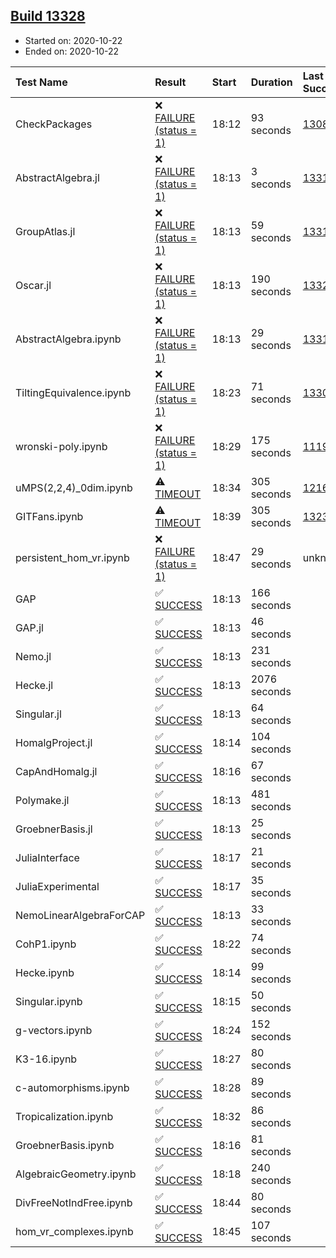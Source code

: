 ## [Build 13328](https://oscarci.mathematik.uni-kl.de/job/oscar/13328/)

* Started on: 2020-10-22
* Ended on: 2020-10-22

| Test Name    | Result | Start | Duration | Last Success | First Failure |
|:-------------|:-------|:------|:---------|:-------------|:--------------|
| CheckPackages | ❌ [FAILURE (status = 1)](https://oscarci.mathematik.uni-kl.de/job/oscar/13328/artifact/logs/build-13328/CheckPackages.log) | 18:12 | 93 seconds | [13085](https://oscarci.mathematik.uni-kl.de/job/oscar/13085/) | [13086](https://oscarci.mathematik.uni-kl.de/job/oscar/13086/) |
| AbstractAlgebra.jl | ❌ [FAILURE (status = 1)](https://oscarci.mathematik.uni-kl.de/job/oscar/13328/artifact/logs/build-13328/AbstractAlgebra.jl.log) | 18:13 | 3 seconds | [13315](https://oscarci.mathematik.uni-kl.de/job/oscar/13315/) | [13316](https://oscarci.mathematik.uni-kl.de/job/oscar/13316/) |
| GroupAtlas.jl | ❌ [FAILURE (status = 1)](https://oscarci.mathematik.uni-kl.de/job/oscar/13328/artifact/logs/build-13328/GroupAtlas.jl.log) | 18:13 | 59 seconds | [13311](https://oscarci.mathematik.uni-kl.de/job/oscar/13311/) | [13312](https://oscarci.mathematik.uni-kl.de/job/oscar/13312/) |
| Oscar.jl | ❌ [FAILURE (status = 1)](https://oscarci.mathematik.uni-kl.de/job/oscar/13328/artifact/logs/build-13328/Oscar.jl.log) | 18:13 | 190 seconds | [13327](https://oscarci.mathematik.uni-kl.de/job/oscar/13327/) | [13328](https://oscarci.mathematik.uni-kl.de/job/oscar/13328/) |
| AbstractAlgebra.ipynb | ❌ [FAILURE (status = 1)](https://oscarci.mathematik.uni-kl.de/job/oscar/13328/artifact/logs/build-13328/AbstractAlgebra.ipynb.log) | 18:13 | 29 seconds | [13315](https://oscarci.mathematik.uni-kl.de/job/oscar/13315/) | [13316](https://oscarci.mathematik.uni-kl.de/job/oscar/13316/) |
| TiltingEquivalence.ipynb | ❌ [FAILURE (status = 1)](https://oscarci.mathematik.uni-kl.de/job/oscar/13328/artifact/logs/build-13328/TiltingEquivalence.ipynb.log) | 18:23 | 71 seconds | [13301](https://oscarci.mathematik.uni-kl.de/job/oscar/13301/) | [13302](https://oscarci.mathematik.uni-kl.de/job/oscar/13302/) |
| wronski-poly.ipynb | ❌ [FAILURE (status = 1)](https://oscarci.mathematik.uni-kl.de/job/oscar/13328/artifact/logs/build-13328/wronski-poly.ipynb.log) | 18:29 | 175 seconds | [11192](https://oscarci.mathematik.uni-kl.de/job/oscar/11192/) | [11193](https://oscarci.mathematik.uni-kl.de/job/oscar/11193/) |
| uMPS(2,2,4)_0dim.ipynb | ⚠ [TIMEOUT](https://oscarci.mathematik.uni-kl.de/job/oscar/13328/artifact/logs/build-13328/uMPS-2-2-4-_0dim.ipynb.log) | 18:34 | 305 seconds | [12167](https://oscarci.mathematik.uni-kl.de/job/oscar/12167/) | [12168](https://oscarci.mathematik.uni-kl.de/job/oscar/12168/) |
| GITFans.ipynb | ⚠ [TIMEOUT](https://oscarci.mathematik.uni-kl.de/job/oscar/13328/artifact/logs/build-13328/GITFans.ipynb.log) | 18:39 | 305 seconds | [13234](https://oscarci.mathematik.uni-kl.de/job/oscar/13234/) | [13235](https://oscarci.mathematik.uni-kl.de/job/oscar/13235/) |
| persistent_hom_vr.ipynb | ❌ [FAILURE (status = 1)](https://oscarci.mathematik.uni-kl.de/job/oscar/13328/artifact/logs/build-13328/persistent_hom_vr.ipynb.log) | 18:47 | 29 seconds | unknown | unknown |
| GAP | ✅ [SUCCESS](https://oscarci.mathematik.uni-kl.de/job/oscar/13328/artifact/logs/build-13328/GAP.log) | 18:13 | 166 seconds |  |  |
| GAP.jl | ✅ [SUCCESS](https://oscarci.mathematik.uni-kl.de/job/oscar/13328/artifact/logs/build-13328/GAP.jl.log) | 18:13 | 46 seconds |  |  |
| Nemo.jl | ✅ [SUCCESS](https://oscarci.mathematik.uni-kl.de/job/oscar/13328/artifact/logs/build-13328/Nemo.jl.log) | 18:13 | 231 seconds |  |  |
| Hecke.jl | ✅ [SUCCESS](https://oscarci.mathematik.uni-kl.de/job/oscar/13328/artifact/logs/build-13328/Hecke.jl.log) | 18:13 | 2076 seconds |  |  |
| Singular.jl | ✅ [SUCCESS](https://oscarci.mathematik.uni-kl.de/job/oscar/13328/artifact/logs/build-13328/Singular.jl.log) | 18:13 | 64 seconds |  |  |
| HomalgProject.jl | ✅ [SUCCESS](https://oscarci.mathematik.uni-kl.de/job/oscar/13328/artifact/logs/build-13328/HomalgProject.jl.log) | 18:14 | 104 seconds |  |  |
| CapAndHomalg.jl | ✅ [SUCCESS](https://oscarci.mathematik.uni-kl.de/job/oscar/13328/artifact/logs/build-13328/CapAndHomalg.jl.log) | 18:16 | 67 seconds |  |  |
| Polymake.jl | ✅ [SUCCESS](https://oscarci.mathematik.uni-kl.de/job/oscar/13328/artifact/logs/build-13328/Polymake.jl.log) | 18:13 | 481 seconds |  |  |
| GroebnerBasis.jl | ✅ [SUCCESS](https://oscarci.mathematik.uni-kl.de/job/oscar/13328/artifact/logs/build-13328/GroebnerBasis.jl.log) | 18:13 | 25 seconds |  |  |
| JuliaInterface | ✅ [SUCCESS](https://oscarci.mathematik.uni-kl.de/job/oscar/13328/artifact/logs/build-13328/JuliaInterface.log) | 18:17 | 21 seconds |  |  |
| JuliaExperimental | ✅ [SUCCESS](https://oscarci.mathematik.uni-kl.de/job/oscar/13328/artifact/logs/build-13328/JuliaExperimental.log) | 18:17 | 35 seconds |  |  |
| NemoLinearAlgebraForCAP | ✅ [SUCCESS](https://oscarci.mathematik.uni-kl.de/job/oscar/13328/artifact/logs/build-13328/NemoLinearAlgebraForCAP.log) | 18:13 | 33 seconds |  |  |
| CohP1.ipynb | ✅ [SUCCESS](https://oscarci.mathematik.uni-kl.de/job/oscar/13328/artifact/logs/build-13328/CohP1.ipynb.log) | 18:22 | 74 seconds |  |  |
| Hecke.ipynb | ✅ [SUCCESS](https://oscarci.mathematik.uni-kl.de/job/oscar/13328/artifact/logs/build-13328/Hecke.ipynb.log) | 18:14 | 99 seconds |  |  |
| Singular.ipynb | ✅ [SUCCESS](https://oscarci.mathematik.uni-kl.de/job/oscar/13328/artifact/logs/build-13328/Singular.ipynb.log) | 18:15 | 50 seconds |  |  |
| g-vectors.ipynb | ✅ [SUCCESS](https://oscarci.mathematik.uni-kl.de/job/oscar/13328/artifact/logs/build-13328/g-vectors.ipynb.log) | 18:24 | 152 seconds |  |  |
| K3-16.ipynb | ✅ [SUCCESS](https://oscarci.mathematik.uni-kl.de/job/oscar/13328/artifact/logs/build-13328/K3-16.ipynb.log) | 18:27 | 80 seconds |  |  |
| c-automorphisms.ipynb | ✅ [SUCCESS](https://oscarci.mathematik.uni-kl.de/job/oscar/13328/artifact/logs/build-13328/c-automorphisms.ipynb.log) | 18:28 | 89 seconds |  |  |
| Tropicalization.ipynb | ✅ [SUCCESS](https://oscarci.mathematik.uni-kl.de/job/oscar/13328/artifact/logs/build-13328/Tropicalization.ipynb.log) | 18:32 | 86 seconds |  |  |
| GroebnerBasis.ipynb | ✅ [SUCCESS](https://oscarci.mathematik.uni-kl.de/job/oscar/13328/artifact/logs/build-13328/GroebnerBasis.ipynb.log) | 18:16 | 81 seconds |  |  |
| AlgebraicGeometry.ipynb | ✅ [SUCCESS](https://oscarci.mathematik.uni-kl.de/job/oscar/13328/artifact/logs/build-13328/AlgebraicGeometry.ipynb.log) | 18:18 | 240 seconds |  |  |
| DivFreeNotIndFree.ipynb | ✅ [SUCCESS](https://oscarci.mathematik.uni-kl.de/job/oscar/13328/artifact/logs/build-13328/DivFreeNotIndFree.ipynb.log) | 18:44 | 80 seconds |  |  |
| hom_vr_complexes.ipynb | ✅ [SUCCESS](https://oscarci.mathematik.uni-kl.de/job/oscar/13328/artifact/logs/build-13328/hom_vr_complexes.ipynb.log) | 18:45 | 107 seconds |  |  |
